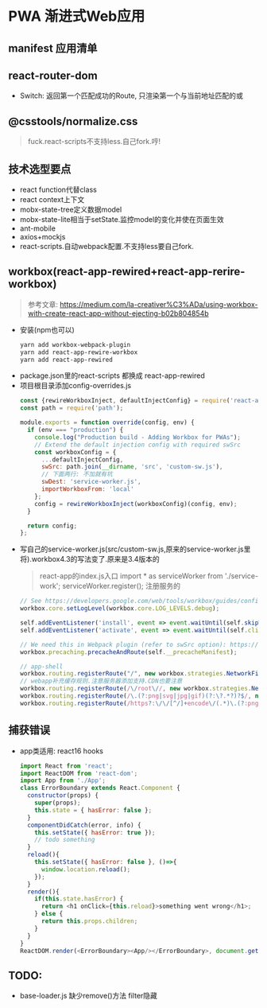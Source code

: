 # PWA 渐进式Web应用

## manifest 应用清单

## react-router-dom
- Switch: 返回第一个匹配成功的Route, 只渲染第一个与当前地址匹配的<Route>或<Redirect>

## @csstools/normalize.css
> fuck.react-scripts不支持less.自己fork.哼!

## 技术选型要点
- react function代替class
- react context上下文
- mobx-state-tree定义数据model
- mobx-state-lite相当于setState.监控model的变化并使在页面生效
- ant-mobile
- axios+mockjs
- react-scripts.自动webpack配置.不支持less要自己fork.

## workbox(react-app-rewired+react-app-rerire-workbox)
> 参考文章: https://medium.com/la-creativer%C3%ADa/using-workbox-with-create-react-app-without-ejecting-b02b804854b
- 安装(npm也可以)
  ```bash
  yarn add workbox-webpack-plugin 
  yarn add react-app-rewire-workbox 
  yarn add react-app-rewired
  ```
- package.json里的react-scripts 都换成 react-app-rewired
- 项目根目录添加config-overrides.js
  ```js
  const {rewireWorkboxInject, defaultInjectConfig} = require('react-app-rewire-workbox');
  const path = require('path');

  module.exports = function override(config, env) {
    if (env === "production") {
      console.log("Production build - Adding Workbox for PWAs");
      // Extend the default injection config with required swSrc
      const workboxConfig = {
        ...defaultInjectConfig,
        swSrc: path.join(__dirname, 'src', 'custom-sw.js'),
        // 下面两行: 不加就有坑
        swDest: 'service-worker.js',
        importWorkboxFrom: 'local'
      };
      config = rewireWorkboxInject(workboxConfig)(config, env);
    }

    return config;
  };
  ```
- 写自己的service-worker.js(src/custom-sw.js,原来的service-worker.js里将).workbox4.3的写法变了.原来是3.4版本的
  > react-app的index.js入口 import * as serviceWorker from './service-work'; serviceWorker.register(); 注册服务的
  ```js
  // See https://developers.google.com/web/tools/workbox/guides/configure-workbox
  workbox.core.setLogLevel(workbox.core.LOG_LEVELS.debug);

  self.addEventListener('install', event => event.waitUntil(self.skipWaiting()));
  self.addEventListener('activate', event => event.waitUntil(self.clients.claim()));

  // We need this in Webpack plugin (refer to swSrc option): https://developers.google.com/web/tools/workbox/modules/workbox-webpack-plugin#full_injectmanifest_config
  workbox.precaching.precacheAndRoute(self.__precacheManifest);

  // app-shell
  workbox.routing.registerRoute("/", new workbox.strategies.NetworkFirst());
  // webapp补充缓存规则.注意服务器添加支持.CDN也要注意 
  workbox.routing.registerRoute(/\/root\//, new workbox.strategies.NetworkFirst());
  workbox.routing.registerRoute(/\.(?:png|svg|jpg|gif)(?:\?.*?)?$/, new workbox.strategies.StaleWhileRevalidate());
  workbox.routing.registerRoute(/https?:\/\/[^/]+encode\/(.*)\.(?:png|svg|jpg|gif)/, new workbox.strategies.CacheFirst());
  ```

## 捕获错误
- app类适用: react16 hooks
  ```js
  import React from 'react';
  import ReactDOM from 'react-dom';
  import App from './App';
  class ErrorBoundary extends React.Component {
    constructor(props) {
      super(props);
      this.state = { hasError: false };
    }
    componentDidCatch(error, info) {
      this.setState({ hasError: true });
      // todo something
    }
    reload(){
      this.setState({ hasError: false }, ()=>{
        window.location.reload();
      });
    }
    render(){
      if(this.state.hasError) {
        return <h1 onClick={this.reload}>something went wrong</h1>;
      } else {
        return this.props.children;
      }
    }
  }
  ReactDOM.render(<ErrorBoundary><App/></ErrorBoundary>, document.getElementById('root'))
  ```

## TODO:
- base-loader.js 缺少remove()方法 filter隐藏